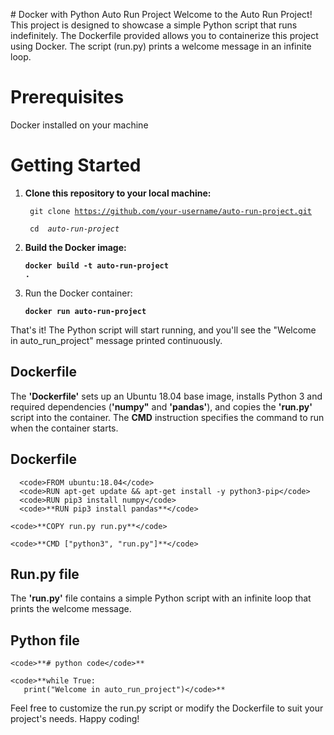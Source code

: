 \# Docker with Python Auto Run Project
   Welcome to the Auto Run Project! This project is designed to showcase a simple Python script that runs indefinitely. The Dockerfile provided allows you to containerize this project using Docker. The script (run.py) prints a welcome message in an infinite loop.

# Prerequisites
   Docker installed on your machine

# Getting Started
1. **Clone this repository to your local machine:**

   <code> git clone https://github.com/your-username/auto-run-project.git</code>

   <code> cd <em> auto-run-project</em> </code>

2. **Build the Docker image:**

      <code>**docker build -t auto-run-project .**</code>
	
3. Run the Docker container:

      <code>**docker run auto-run-project**</code>

That's it! The Python script will start running, and you'll see the "Welcome in auto_run_project" message printed continuously.

## Dockerfile
 
The **'Dockerfile'** sets up an Ubuntu 18.04 base image, installs Python 3 and required dependencies (**'numpy"** and **'pandas'**), and copies the **'run.py'** script into the container. The **CMD** instruction specifies the command to run when the container starts.


## Dockerfile

      <code>FROM ubuntu:18.04</code>
      <code>RUN apt-get update && apt-get install -y python3-pip</code>
      <code>RUN pip3 install numpy</code>
      <code>**RUN pip3 install pandas**</code>

    <code>**COPY run.py run.py**</code>

    <code>**CMD ["python3", "run.py"]**</code>

## Run.py file
  The **'run.py'** file contains a simple Python script with an infinite loop that prints the welcome message.

## Python file

    <code>**# python code</code>**

    <code>**while True:
       print("Welcome in auto_run_project")</code>**

Feel free to customize the run.py script or modify the Dockerfile to suit your project's needs. Happy coding!
